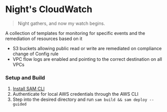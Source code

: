 # Night's CloudWatch

> Night gathers, and now my watch begins.

A collection of templates for monitoring for specific events and the remediation of resources based on it

- S3 buckets allowing public read or write are remediated on compliance change of Config rule
- VPC flow logs are enabled and pointing to the correct destination on all VPCs

### Setup and Build
1. [Install SAM CLI](https://docs.aws.amazon.com/serverless-application-model/latest/developerguide/serverless-sam-cli-install.html)
2. Authenticate for local AWS credentials through the AWS CLI
3. Step into the desired directory and run `sam build && sam deploy --guided`
